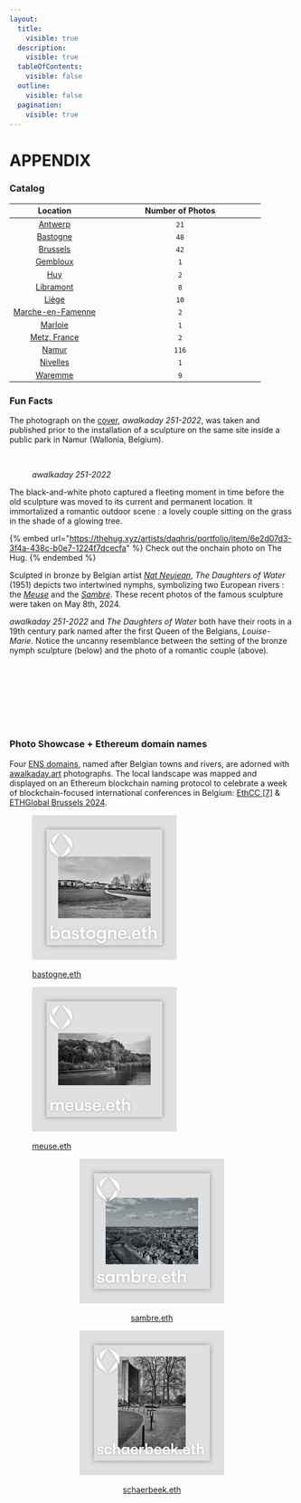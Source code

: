 ```yaml
---
layout:
  title:
    visible: true
  description:
    visible: true
  tableOfContents:
    visible: false
  outline:
    visible: false
  pagination:
    visible: true
---
```


# APPENDIX

### &#x20;Catalog

<table><thead><tr><th align="center">Location</th><th width="271" align="center">Number of Photos</th></tr></thead><tbody><tr><td align="center"><a href="https://foundation.app/collection/awalkaday-art?attr=attributes.LOCATION%3AAntwerp%2C+Belgium">Antwerp</a></td><td align="center"><code>21</code></td></tr><tr><td align="center"><a href="https://foundation.app/collection/awalkaday-art?attr=attributes.LOCATION%3ABastogne%2C+Belgium">Bastogne</a></td><td align="center"><code>48</code></td></tr><tr><td align="center"><a href="https://foundation.app/collection/awalkaday-art?attr=attributes.LOCATION%3ABrussels%2C+Belgium">Brussels</a></td><td align="center"><code>42</code></td></tr><tr><td align="center"><a href="https://foundation.app/collection/awalkaday-art?attr=attributes.LOCATION%3AGembloux%2C+Belgium">Gembloux</a></td><td align="center"><code>1</code></td></tr><tr><td align="center"><a href="https://foundation.app/collection/awalkaday-art?attr=attributes.LOCATION%3AHuy%2C+Belgium">Huy</a></td><td align="center"><code>2</code></td></tr><tr><td align="center"><a href="https://foundation.app/collection/awalkaday-art?attr=attributes.LOCATION%3ALibramont%2C+Belgium">Libramont</a></td><td align="center"><code>8</code></td></tr><tr><td align="center"><a href="https://foundation.app/collection/awalkaday-art?attr=attributes.LOCATION%3ALi%C3%A8ge%2C+Belgium">Liège</a></td><td align="center"><code>10</code></td></tr><tr><td align="center"><a href="https://foundation.app/collection/awalkaday-art?attr=attributes.LOCATION%3AMarche-en-Famenne%2C+Belgium">Marche-en-Famenne</a></td><td align="center"><code>2</code></td></tr><tr><td align="center"><a href="https://foundation.app/collection/awalkaday-art?attr=attributes.LOCATION%3AMarloie%2C+Belgium">Marloie</a></td><td align="center"> <code>1</code></td></tr><tr><td align="center"><a href="https://foundation.app/collection/awalkaday-art?attr=attributes.LOCATION%3AMetz%2C+France">Metz, France</a></td><td align="center"><code>2</code></td></tr><tr><td align="center"><a href="https://foundation.app/collection/awalkaday-art?attr=attributes.LOCATION%3ANamur%2C+Belgium">Namur</a></td><td align="center"><code>116</code></td></tr><tr><td align="center"><a href="https://foundation.app/collection/awalkaday-art?attr=attributes.LOCATION%3ANivelles%2C+Belgium">Nivelles</a></td><td align="center"><code>1</code></td></tr><tr><td align="center"><a href="https://foundation.app/collection/awalkaday-art?attr=attributes.LOCATION%3AWaremme%2C+Belgium">Waremme</a></td><td align="center"><code>9</code></td></tr></tbody></table>



### Fun Facts

The photograph on the [cover](./), _awalkaday 251-2022_, was taken and published prior to the installation of a sculpture on the same site inside a public park in Namur (Wallonia, Belgium). &#x20;

<figure><img src="https://d72mm3yw6jhz7lrwgqqtnebzznwlcz27mbhyh4rvmcpirgouwwoa.arweave.net/H_TGbxbyT5-uNjQhNpA5y2yxZ19gT4PyNWCeiJnUtZw" alt="" width="188"><figcaption><p><em>awalkaday 251-2022</em></p></figcaption></figure>

The black-and-white photo captured a fleeting moment in time before the old sculpture was moved to its current and permanent location. It immortalized a romantic outdoor scene : a lovely couple sitting on the grass in the shade of a glowing tree.&#x20;

{% embed url="https://thehug.xyz/artists/daqhris/portfolio/item/6e2d07d3-3f4a-438c-b0e7-1224f7dcecfa" %}
Check out the onchain photo on The Hug.
{% endembed %}

Sculpted in bronze by Belgian artist [_Nat Neujean_](https://www.natneujean.com/), _The Daughters of Water_ (1951) depicts two intertwined nymphs, symbolizing two European rivers : the [_Meuse_](https://en.wikipedia.org/wiki/Meuse) and the [_Sambre_](https://en.wikipedia.org/wiki/Sambre). These recent photos of the famous sculpture were taken on May 8th, 2024.&#x20;

_awalkaday 251-2022_ and _The Daughters of Water_ both have their roots in a 19th century park named after the first Queen of the Belgians, _Louise-Marie_. Notice the uncanny resemblance between the setting of the bronze nymph sculpture (below) and the photo of a romantic couple (above).



<div>

<figure><img src=".gitbook/assets/IMG_20240508_162733_3-01.jpeg" alt=""><figcaption></figcaption></figure>

 

<figure><img src=".gitbook/assets/IMG_20240508_162755_1-01.jpeg" alt=""><figcaption></figcaption></figure>

 

<figure><img src=".gitbook/assets/IMG_20240508_162807_3-01.jpeg" alt=""><figcaption></figcaption></figure>

 

<figure><img src=".gitbook/assets/IMG_20240508_162716_4.jpg" alt=""><figcaption></figcaption></figure>

</div>



### Photo Showcase + Ethereum domain names

Four [ENS domains](https://ens.domains/), named after Belgian towns and rivers, are adorned with [awalkaday.art](https://app.zerion.io/0xb5ee030c71e76c3e03b2a8d425dbb9b395037c82/nfts?collections=116) photographs. The local landscape was mapped and displayed on an Ethereum blockchain naming protocol to celebrate a week of blockchain-focused international conferences in Belgium: [EthCC \[7\]](https://ethcc.io/archive?page=1\&event=EthCC%5B7%5D) & [ETHGlobal Brussels 2024](https://ethglobal.com/events/brussels).&#x20;



<div>

<figure><img src=".gitbook/assets/bastogne.eth.png" alt="" width="256"><figcaption><p><a href="https://app.zerion.io/nfts/ethereum/0x57f1887a8bf19b14fc0df6fd9b2acc9af147ea85:47981481869610083995936073997732283750222809913612277762499411613608388596160">bastogne.eth</a></p></figcaption></figure>

 

<figure><img src=".gitbook/assets/meuse.eth.png" alt="" width="256"><figcaption><p><a href="https://app.zerion.io/nfts/ethereum/0x57f1887a8bf19b14fc0df6fd9b2acc9af147ea85:97365202193083432748976546813491271006919194810609036242907411146017330782368?address=0xb5ee030c71e76c3e03b2a8d425dbb9b395037c82">meuse.eth</a></p></figcaption></figure>

</div>

<div align="center">

<figure><img src=".gitbook/assets/sambre.eth.png" alt="" width="256"><figcaption><p><a href="https://app.zerion.io/nfts/ethereum/0x57f1887a8bf19b14fc0df6fd9b2acc9af147ea85:98656978081170204584090953328403136752112004695015963955947111110569277154361">sambre.eth</a></p></figcaption></figure>

 

<figure><img src=".gitbook/assets/schaerbeek.eth.png" alt="" width="256"><figcaption><p><a href="https://app.zerion.io/nfts/ethereum/0xd4416b13d2b3a9abae7acd5d6c2bbdbe25686401:22609889999588536487736404583550363407381519385506395789547348851782388298946?address=0xb5ee030c71e76c3e03b2a8d425dbb9b395037c82">schaerbeek.eth</a></p></figcaption></figure>

</div>

